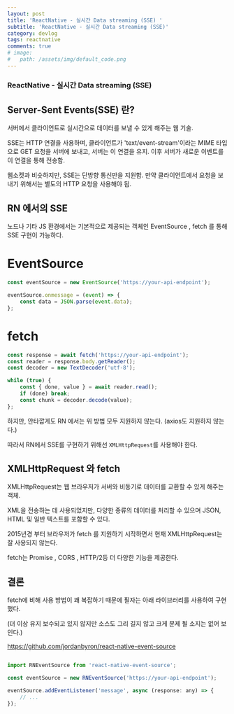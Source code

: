 ```yaml
---
layout: post
title: 'ReactNative - 실시간 Data streaming (SSE) '
subtitle: 'ReactNative - 실시간 Data streaming (SSE)'
category: devlog
tags: reactnative
comments: true
# image: 
#   path: /assets/img/default_code.png
---
```


### ReactNative - 실시간 Data streaming (SSE)

## Server-Sent Events(SSE) 란?

서버에서 클라이언트로 실시간으로 데이터를 보낼 수 있게 해주는 웹 기술.

SSE는 HTTP 연결을 사용하며, 클라이언트가 'text/event-stream'이라는 MIME 타입으로 GET 요청을 서버에 보내고, 서버는 이 연결을 유지. 이후 서버가 새로운 이벤트를 이 연결을 통해 전송함.

웹소켓과 비슷하지만, SSE는 단방향 통신만을 지원함. 만약 클라이언트에서 요청을 보내기 위해서는 별도의 HTTP 요청을 사용해야 됨.


## RN 에서의 SSE

노드나 기타 JS 환경에서는 기본적으로 제공되는 객체인 EventSource , fetch 를 통해 SSE 구현이 가능하다.

# EventSource

```jsx
const eventSource = new EventSource('https://your-api-endpoint');

eventSource.onmessage = (event) => {
    const data = JSON.parse(event.data);
};
```

# fetch

```jsx
const response = await fetch('https://your-api-endpoint');
const reader = response.body.getReader();
const decoder = new TextDecoder('utf-8');

while (true) {
    const { done, value } = await reader.read();
    if (done) break;
    const chunk = decoder.decode(value);
};
```

하지만, 안타깝게도 RN 에서는 위 방법 모두 지원하지 않는다. (axios도 지원하지 않는다.)

따라서 RN에서 SSE를 구현하기 위해선 `XMLHttpRequest`를 사용해야 한다.


## XMLHttpRequest 와 fetch

XMLHttpRequest는 웹 브라우저가 서버와 비동기로 데이터를 교환할 수 있게 해주는 객체.

XML을 전송하는 데 사용되었지만, 다양한 종류의 데이터를 처리할 수 있으며 JSON, HTML 및 일반 텍스트를 포함할 수 있다.

2015년경 부터 브라우저가 fetch 를 지원하기 시작하면서 현재 XMLHttpRequest는 잘 사용되지 않는다.

fetch는 Promise , CORS , HTTP/2등 더 다양한 기능을 제공한다.


## 결론

fetch에 비해 사용 방법이 꽤 복잡하기 때문에 필자는 아래 라이브러리를 사용하여 구현했다.

(더 이상 유지 보수되고 있지 않지만 소스도 그리 길지 않고 크게 문제 될 소지는 없어 보인다.)

https://github.com/jordanbyron/react-native-event-source


```jsx

import RNEventSource from 'react-native-event-source';

const eventSource = new RNEventSource('https://your-api-endpoint');

eventSource.addEventListener('message', async (response: any) => {
    // ...
});

```